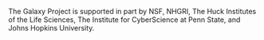 
The Galaxy Project is supported in part by NSF, NHGRI, The Huck Institutes of the Life Sciences, The Institute for CyberScience at Penn State, and Johns Hopkins University.
